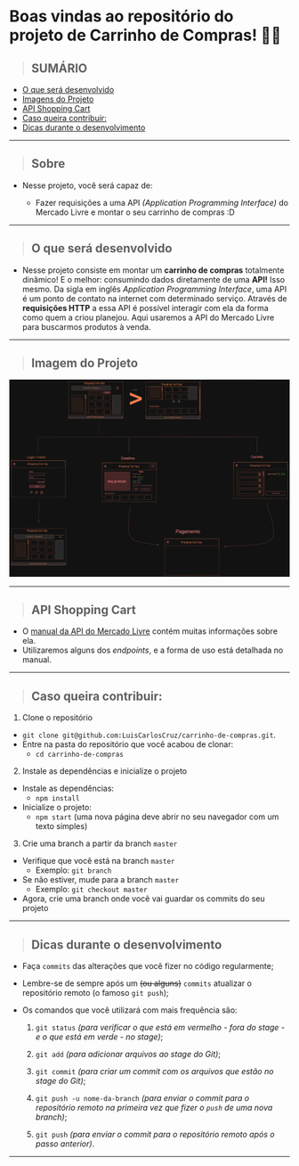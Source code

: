 # Boas vindas ao repositório do projeto de Carrinho de Compras! 🛒💨


>## SUMÁRIO

  - [O que será desenvolvido](#o-que-será-desenvolvido)
  - [Imagens do Projeto](#protótipo-do-projeto)
  - [API Shopping Cart](#api-shopping-cart)
  - [Caso queira contribuir:](#antes-de-começar-a-desenvolver)
  - [Dicas durante o desenvolvimento](#durante-o-desenvolvimento)
---

>## Sobre

- Nesse projeto, você será capaz de:

  - Fazer requisições a uma API *(Application Programming Interface)* do Mercado Livre e montar o seu carrinho de compras :D

---

>## O que será desenvolvido

- Nesse projeto consiste em montar um **carrinho de compras** totalmente dinâmico! E o melhor: consumindo dados diretamente de uma **API!** Isso mesmo. Da sigla em inglês _Application Programming Interface_, uma API é um ponto de contato na internet com determinado serviço. Através de **requisições HTTP** a essa API é possível interagir com ela da forma como quem a criou planejou. Aqui usaremos a API do Mercado Livre para buscarmos produtos à venda.

---

>## Imagem do Projeto

<img src="./src/img/prototipoShoppingCart.png" width="890" alt="protótipo shopping cart">

---

>## API Shopping Cart

- O [manual da API do Mercado Livre](https://developers.mercadolivre.com.br/pt_br/itens-e-buscas) contém muitas informações sobre ela.
- Utilizaremos alguns dos _endpoints_, e a forma de uso está detalhada no manual.


---

>## Caso queira contribuir:

1. Clone o repositório
  * `git clone git@github.com:LuisCarlosCruz/carrinho-de-compras.git`.
  * Entre na pasta do repositório que você acabou de clonar:
    * `cd carrinho-de-compras`

2. Instale as dependências e inicialize o projeto
  * Instale as dependências:
    * `npm install`
  * Inicialize o projeto:
    * `npm start` (uma nova página deve abrir no seu navegador com um texto simples)

3. Crie uma branch a partir da branch `master`
  * Verifique que você está na branch `master`
    * Exemplo: `git branch`
  * Se não estiver, mude para a branch `master`
    * Exemplo: `git checkout master`
  * Agora, crie uma branch onde você vai guardar os commits do seu projeto

---

>## Dicas durante o desenvolvimento

* Faça `commits` das alterações que você fizer no código regularmente;

* Lembre-se de sempre após um ~~(ou alguns)~~ `commits` atualizar o repositório remoto (o famoso `git push`);

* Os comandos que você utilizará com mais frequência são:

  1. `git status` _(para verificar o que está em vermelho - fora do stage - e o que está em verde - no stage)_;

  2. `git add` _(para adicionar arquivos ao stage do Git)_;

  3. `git commit` _(para criar um commit com os arquivos que estão no stage do Git)_;

  4. `git push -u nome-da-branch` _(para enviar o commit para o repositório remoto na primeira vez que fizer o `push` de uma nova branch)_;

  5. `git push` _(para enviar o commit para o repositório remoto após o passo anterior)_.

---